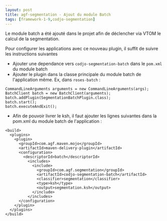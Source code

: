 ```yaml
---
layout: post
title: agf-segmentation - Ajout du module Batch
tags: [framework-1-9,codjo-segmentation]
---
```

Le module batch a été ajouté dans le projet afin de déclencher via VTOM le calcul de la segmentation.

Pour configurer les applications avec ce nouveau plugin, il suffit de suivre les instructions suivantes

* Ajouter une dependance vers ```codjo-segmentation-batch``` dans le ```pom.xml``` du module batch
* Ajouter le plugin dans la classe principale du module batch de l'application même. Ex, dans ```roses-batch``` :
```
CommandLineArguments arguments = new CommandLineArguments(args);
BatchClient batch = new BatchClient(arguments);
batch.addPlugin(SegmentationBatchPlugin.class);
batch.start();
batch.executeAndExit();
```

* Afin de pouvoir livrer le ksh, il faut ajouter les lignes suivantes dans la pom.xml du module batch de l'application :
```
<build>
  <plugins>
    <plugin>
      <groupId>com.agf.maven.mojo</groupId>
      <artifactId>maven-delivery-plugin</artifactId>
      <configuration>
        <descriptorId>batch</descriptorId>
          <includes>
            <include>
              <groupId>com.agf.segmentation</groupId>
              <artifactId>codjo-segmentation-batch</artifactId>
              <classifier>segmentation</classifier>
              <type>ksh</type>
              <output>segmentation.ksh</output>
            </include>
          </includes>
      </configuration>
    </plugin>
  </plugins>
</build>
```